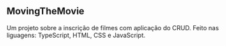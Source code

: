 ## MovingTheMovie

Um projeto sobre a inscrição de filmes com aplicação do CRUD. Feito nas liguagens: TypeScript, HTML, CSS e JavaScript.

